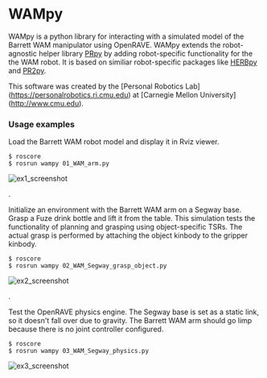 WAMpy
=====

WAMpy is a python library for interacting with a simulated model of the Barrett WAM manipulator using OpenRAVE.
WAMpy extends the robot-agnostic helper library [PRpy](https://github.com/personalrobotics/prpy) by adding robot-specific functionality for the the WAM robot.
It is based on similiar robot-specific packages like [HERBpy](https://github.com/personalrobotics/herbpy) and [PR2py](https://github.com/personalrobotics/pr2py).

This software was created by the [Personal Robotics Lab] (https://personalrobotics.ri.cmu.edu) at [Carnegie Mellon University] (http://www.cmu.edu). 


### Usage examples ###

Load the Barrett WAM robot model and display it in Rviz viewer.  
```
$ roscore
$ rosrun wampy 01_WAM_arm.py
```
![ex1_screenshot](http://raw.github.com/personalrobotics/wampy/master/screenshots/01_WAM_arm.png)

.

Initialize an environment with the Barrett WAM arm on a Segway base. 
Grasp a Fuze drink bottle and lift it from the table.
This simulation tests the functionality of planning and grasping using object-specific TSRs. The actual grasp is performed by attaching the object kinbody to the gripper kinbody.
```
$ roscore
$ rosrun wampy 02_WAM_Segway_grasp_object.py
```
![ex2_screenshot](http://raw.github.com/personalrobotics/wampy/master/screenshots/02_WAM_Segway_grasp_object.png)

.

Test the OpenRAVE physics engine. 
The Segway base is set as a static link, so it doesn't fall over due to gravity.
The Barrett WAM arm should go limp because there is no joint controller configured.
```
$ roscore
$ rosrun wampy 03_WAM_Segway_physics.py
```
![ex3_screenshot](http://raw.github.com/personalrobotics/wampy/master/screenshots/03_WAM_Segway_physics.png)

